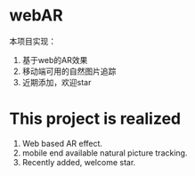 # webAR
本项目实现：
 1. 基于web的AR效果
 2. 移动端可用的自然图片追踪
 3. 近期添加，欢迎star

# This project is realized
 1. Web based AR effect.
 2. mobile end available natural picture tracking.
 3. Recently added, welcome star.

